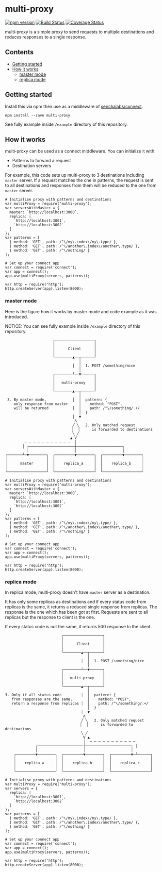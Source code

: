 multi-proxy
==========

[![npm version](https://badge.fury.io/js/multi-proxy.svg)](https://badge.fury.io/js/multi-proxy) [![Build Status](https://travis-ci.org/mookjp/multi-proxy.svg)](https://travis-ci.org/mookjp/multi-proxy) [![Coverage Status](https://coveralls.io/repos/mookjp/multi-proxy/badge.svg?branch=master&service=github)](https://coveralls.io/github/mookjp/multi-proxy?branch=master)

multi-proxy is a simple proxy to send requests to multiple destinations and
reduces responses to a single response.

<!-- START doctoc generated TOC please keep comment here to allow auto update -->
<!-- DON'T EDIT THIS SECTION, INSTEAD RE-RUN doctoc TO UPDATE -->
## Contents

- [Getting started](#getting-started)
- [How it works](#how-it-works)
  - [master mode](#master-mode)
  - [replica mode](#replica-mode)

<!-- END doctoc generated TOC please keep comment here to allow auto update -->


## Getting started

Install this via npm then use as a middleware of [senchalabs/connect](https://github.com/senchalabs/connect).

```
npm install --save multi-proxy
```

See fully example inside `/example` directory of this repository.

## How it works

multi-proxy can be used as a connect middleware. You can initialize it with:

* Patterns to forward a request
* Destination servers

For example, this code sets up multi-proxy to 3 destinations including `master` server. 
If a request matches the one in patterns, the request is sent to all
destinations and responses from them will be reduced to the one from `master` server.

```
# Initialise proxy with patterns and destinations
var multiProxy = require('multi-proxy');
var serversWithMaster = {
  master: `http://localhost:3000`,
  replica: [
    `http://localhost:3001`,
    `http://localhost:3002`
  ]
};
var patterns = [
  { method: 'GET', path: /^\/my\.index\/my\.type/ },
  { method: 'GET', path: /^\/another\.index\/another\.type/ },
  { method: 'GET', path: /^\/nothing/ }
];

# Set up your connect app
var connect = require('connect');
var app = connect();
app.use(multiProxy(servers, patterns));

var http = require('http');
http.createServer(app).listen(8000);
```

### master mode

Here is the figure how it works by master mode and code example as it was introduced.

NOTICE: You can see fully example inside `/example` directory of this repository.

```
                      ┌──────────────────┐
                      │                  │
                      │      Client      │
                      │                  │
                      └────────▲──┬──────┘
                                  │
                               │  │  1. POST /something/nice
                                  │
                      ┌────────┴──▼──────┐
                      │                  │
                      │   multi-proxy    │
                      │                  │
                      └────────▲──┬──────┘
                                  │
 3. By master mode,            │  │  pattern: {
    only response from master     │    method: "POST",
    will be returned           │  │    path: /^\/something/.+/
                                  │  }
                               │  ▼
                                Λ
                               ╱ ╲   2. Only matched request
                              ▕   ▏     is forwarded to destinations
                               ╲ ╱
                              ▲ V
         ─ ─ ─ ─ ─ ─ ─ ─ ─ ─ ─  │
        │ ┌─────────────────────┼─────────────────────┐
          │                     │                     │
┌───────┴─▼────────┐  ┌─────────▼────────┐  ┌─────────▼────────┐
│                  │  │                  │  │                  │
│      master      │  │    replica_a     │  │    replica_b     │
│                  │  │                  │  │                  │
└──────────────────┘  └──────────────────┘  └──────────────────┘
```

```
# Initialise proxy with patterns and destinations
var multiProxy = require('multi-proxy');
var serversWithMaster = {
  master: `http://localhost:3000`,
  replica: [
    `http://localhost:3001`,
    `http://localhost:3002`
  ]
};
var patterns = [
  { method: 'GET', path: /^\/my\.index\/my\.type/ },
  { method: 'GET', path: /^\/another\.index\/another\.type/ },
  { method: 'GET', path: /^\/nothing/ }
];

# Set up your connect app
var connect = require('connect');
var app = connect();
app.use(multiProxy(servers, patterns));

var http = require('http');
http.createServer(app).listen(8000);
```

### replica mode

In replica mode, multi-proxy doesn't have `master` server as a destination.

It has only some replicas as destinations and if every status code from replicas is the same,
it returns a reduced single response from replicas. The response is the one which has been got at first.
Requests are sent to all replicas but the response to client is the one.

If every status code is not the same, it returns 500 response to the client.

```
                          ┌──────────────────┐
                          │                  │
                          │      Client      │
                          │                  │
                          └────────▲──┬──────┘
                                      │
                                   │  │  1. POST /something/nice
                                      │
                          ┌────────┴──▼──────┐
                          │                  │
                          │   multi-proxy    │
                          │                  │
                          └────────▲──┬──────┘
                                      │
3. Only if all status code         │  │  pattern: {
   from responses are the same,       │    method: "POST",
   return a response from replicas │  │    path: /^\/something/.+/
                                      │  }
                                   │  ▼
                                    Λ
                                   ╱ ╲   2. Only matched request
                                  ▕   ▏     is forwarded to destinations
                                   ╲ ╱
                                    V ▲
                                    │  ─ ─ ─ ─ ─ ─ ─ ─ ─ ─ ─
              ┌─────────────────────┼─────────────────────┐ │
              │                     │                     │
    ┌─────────▼────────┐  ┌─────────▼────────┐  ┌─────────▼─┴──────┐
    │                  │  │                  │  │                  │
    │    replica_a     │  │    replica_b     │  │    replica_c     │
    │                  │  │                  │  │                  │
    └──────────────────┘  └──────────────────┘  └──────────────────┘
```

```
# Initialise proxy with patterns and destinations
var multiProxy = require('multi-proxy');
var servers = {
  replica: [
    `http://localhost:3001`,
    `http://localhost:3002`
  ]
};
var patterns = [
  { method: 'GET', path: /^\/my\.index\/my\.type/ },
  { method: 'GET', path: /^\/another\.index\/another\.type/ },
  { method: 'GET', path: /^\/nothing/ }
];

# Set up your connect app
var connect = require('connect');
var app = connect();
app.use(multiProxy(servers, patterns));

var http = require('http');
http.createServer(app).listen(8000);
```

